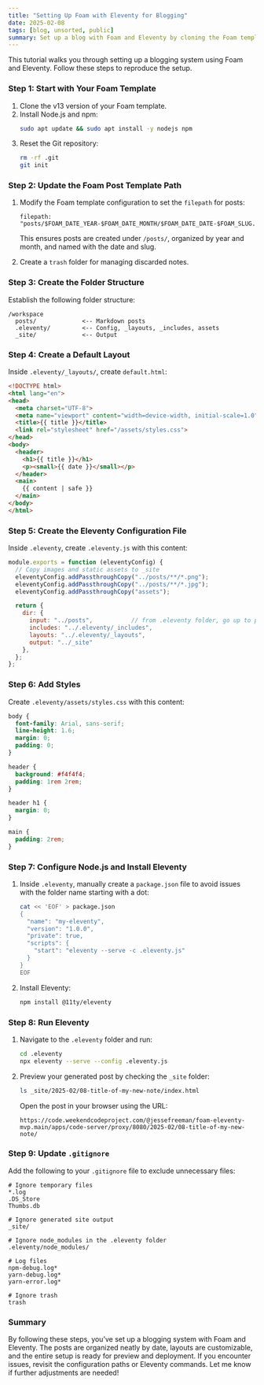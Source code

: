 ```yaml
---
title: "Setting Up Foam with Eleventy for Blogging"
date: 2025-02-08
tags: [blog, unsorted, public]
summary: Set up a blog with Foam and Eleventy by cloning the Foam template, installing Node.js and npm, and configuring post paths for organized storage. Create the necessary folder structure, define a default layout, and set up an Eleventy config file to process posts and static assets. Add styles, configure Node.js, install Eleventy, and run the server to generate and preview posts in the _site folder.
---
```


This tutorial walks you through setting up a blogging system using Foam and Eleventy. Follow these steps to reproduce the setup.

### Step 1: Start with Your Foam Template
1. Clone the v13 version of your Foam template.
2. Install Node.js and npm:
   ```bash
   sudo apt update && sudo apt install -y nodejs npm
   ```
3. Reset the Git repository:
   ```bash
   rm -rf .git
   git init
   ```

### Step 2: Update the Foam Post Template Path
1. Modify the Foam template configuration to set the `filepath` for posts:
   ```plaintext
   filepath: "posts/$FOAM_DATE_YEAR-$FOAM_DATE_MONTH/$FOAM_DATE_DATE-$FOAM_SLUG.md"
   ```
   This ensures posts are created under `/posts/`, organized by year and month, and named with the date and slug.

2. Create a `trash` folder for managing discarded notes.

### Step 3: Create the Folder Structure
Establish the following folder structure:

```
/workspace
  posts/             <-- Markdown posts
  .eleventy/         <-- Config, _layouts, _includes, assets
  _site/             <-- Output
```

### Step 4: Create a Default Layout
Inside `.eleventy/_layouts/`, create `default.html`:

```html
<!DOCTYPE html>
<html lang="en">
<head>
  <meta charset="UTF-8">
  <meta name="viewport" content="width=device-width, initial-scale=1.0">
  <title>{{ title }}</title>
  <link rel="stylesheet" href="/assets/styles.css">
</head>
<body>
  <header>
    <h1>{{ title }}</h1>
    <p><small>{{ date }}</small></p>
  </header>
  <main>
    {{ content | safe }}
  </main>
</body>
</html>
```

### Step 5: Create the Eleventy Configuration File
Inside `.eleventy`, create `.eleventy.js` with this content:

```javascript
module.exports = function (eleventyConfig) {
  // Copy images and static assets to _site
  eleventyConfig.addPassthroughCopy("../posts/**/*.png");
  eleventyConfig.addPassthroughCopy("../posts/**/*.jpg");
  eleventyConfig.addPassthroughCopy("assets");

  return {
    dir: {
      input: "../posts",           // from .eleventy folder, go up to posts
      includes: "../.eleventy/_includes",
      layouts: "../.eleventy/_layouts",
      output: "../_site"
    },
  };
};
```

### Step 6: Add Styles
Create `.eleventy/assets/styles.css` with this content:

```css
body {
  font-family: Arial, sans-serif;
  line-height: 1.6;
  margin: 0;
  padding: 0;
}

header {
  background: #f4f4f4;
  padding: 1rem 2rem;
}

header h1 {
  margin: 0;
}

main {
  padding: 2rem;
}
```

### Step 7: Configure Node.js and Install Eleventy
1. Inside `.eleventy`, manually create a `package.json` file to avoid issues with the folder name starting with a dot:

   ```bash
   cat << 'EOF' > package.json
   {
     "name": "my-eleventy",
     "version": "1.0.0",
     "private": true,
     "scripts": {
       "start": "eleventy --serve -c .eleventy.js"
     }
   }
   EOF
   ```

2. Install Eleventy:
   ```bash
   npm install @11ty/eleventy
   ```

### Step 8: Run Eleventy
1. Navigate to the `.eleventy` folder and run:
   ```bash
   cd .eleventy
   npx eleventy --serve --config .eleventy.js
   ```

2. Preview your generated post by checking the `_site` folder:
   ```bash
   ls _site/2025-02/08-title-of-my-new-note/index.html
   ```
   Open the post in your browser using the URL:
   ```
   https://code.weekendcodeproject.com/@jessefreeman/foam-eleventy-mvp.main/apps/code-server/proxy/8080/2025-02/08-title-of-my-new-note/
   ```

### Step 9: Update `.gitignore`
Add the following to your `.gitignore` file to exclude unnecessary files:

```plaintext
# Ignore temporary files
*.log
.DS_Store
Thumbs.db

# Ignore generated site output
_site/

# Ignore node_modules in the .eleventy folder
.eleventy/node_modules/

# Log files
npm-debug.log*
yarn-debug.log*
yarn-error.log*

# Ignore trash
trash
```

### Summary
By following these steps, you’ve set up a blogging system with Foam and Eleventy. The posts are organized neatly by date, layouts are customizable, and the entire setup is ready for preview and deployment. If you encounter issues, revisit the configuration paths or Eleventy commands. Let me know if further adjustments are needed!


